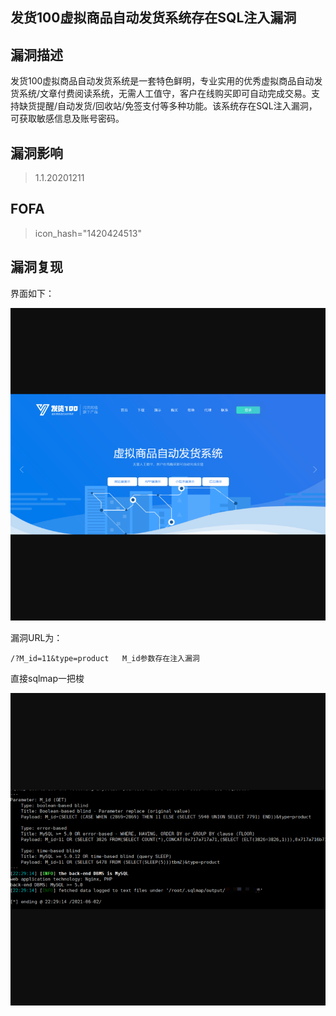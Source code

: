 ## 发货100虚拟商品自动发货系统存在SQL注入漏洞

## 漏洞描述

发货100虚拟商品自动发货系统是一套特色鲜明，专业实用的优秀虚拟商品自动发货系统/文章付费阅读系统，无需人工值守，客户在线购买即可自动完成交易。支持缺货提醒/自动发货/回收站/免签支付等多种功能。该系统存在SQL注入漏洞，可获取敏感信息及账号密码。

## 漏洞影响

> 1.1.20201211

## FOFA

> icon_hash="1420424513"

## 漏洞复现

界面如下：

![1](resource/发货100虚拟商品自动发货系统/1.png)

漏洞URL为：

```
/?M_id=11&type=product   M_id参数存在注入漏洞
```

直接sqlmap一把梭

![2](resource/发货100虚拟商品自动发货系统/2.png)